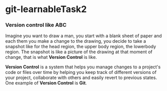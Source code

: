 # git-learnableTask2
### Version control like ABC
Imagine you want to draw a man, you start with a blank sheet of paper and each them you make a change to the drawing, you decide to take a snapshot like for the head region, the upper body region, the lowerbody region. The snapshot is like a picture of the drawing at that moment of change, that is what **Version Control** is like.

**Version Control** is a system that helps you manage changes to a project's code or files over time by helping you keep track of different versions of your project, collaborate with others and easily revert to previous states. One example of **Version Control** is **Git**.
